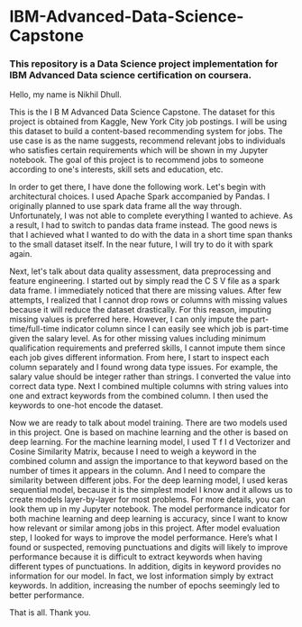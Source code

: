 # IBM-Advanced-Data-Science-Capstone
### This repository is a Data Science project implementation for IBM Advanced Data science certification on coursera.

Hello, my name is Nikhil Dhull.

This is the I B M Advanced Data Science Capstone. The dataset for this project is obtained from Kaggle, New York City job postings. I will be using this dataset to build a content-based recommending system for jobs. The use case is as the name suggests, recommend relevant jobs to individuals who satisfies certain requirements which will be shown in my Jupyter notebook. The goal of this project is to recommend jobs to someone according to one's interests, skill sets and education, etc.

In order to get there, I have done the following work. Let's begin with architectural choices. I used Apache Spark accompanied by Pandas. I originally planned to use spark data frame all the way through. Unfortunately, I was not able to complete everything I wanted to achieve. As a result, I had to switch to pandas data frame instead. The good news is that I achieved what I wanted to do with the data in a short time span thanks to the small dataset itself. In the near future, I will try to do it with spark again.

Next, let's talk about data quality assessment, data preprocessing and feature engineering. I started out by simply read the C S V file as a spark data frame. I immediately noticed that there are missing values. After few attempts, I realized that I cannot drop rows or columns with missing values because it will reduce the dataset drastically. For this reason, imputing missing values is preferred here. However, I can only impute the part-time/full-time indicator column since I can easily see which job is part-time given the salary level. As for other missing values including minimum qualification requirements and preferred skills, I cannot impute them since each job gives different information. From here, I start to inspect each column separately and I found wrong data type issues. For example, the salary value should be integer rather than strings. I converted the value into correct data type. Next I combined multiple columns with string values into one and extract keywords from the combined column. I then used the keywords to one-hot encode the dataset.

Now we are ready to talk about model training. There are two models used in this project. One is based on machine learning and the other is based on deep learning. For the machine learning model, I used T f I d Vectorizer and Cosine Similarity Matrix, because I need to weigh a keyword in the combined column and assign the importance to that keyword based on the number of times it appears in the column. And I need to compare the similarity between different jobs. For the deep learning model, I used keras sequential model, because it is the simplest model I know and it allows us to create models layer-by-layer for most problems. For more details, you can look them up in my Jupyter notebook. The model performance indicator for both machine learning and deep learning is accuracy, since I want to know how relevant or similar among jobs in this project. After model evaluation step, I looked for ways to improve the model performance. Here’s what I found or suspected, removing punctuations and digits will likely to improve performance because it is difficult to extract keywords when having different types of punctuations. In addition, digits in keyword provides no information for our model. In fact, we lost information simply by extract keywords. In addition, increasing the number of epochs seemingly led to better performance.

That is all. Thank you.
